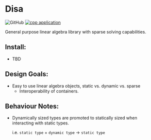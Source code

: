 # Disa

![GitHub](https://img.shields.io/github/license/bevanwsjones/Disa)
[![cpp application](https://img.shields.io/github/workflow/status/bevanwsjones/Disa/CMake/main)](https://github.com/bevanwsjones/Disa/actions/workflows/cmake.yml)

General purpose linear algebra library with sparse solving capabilities.

## Install:

- TBD

## Design Goals:

- Easy to use linear algebra objects, static vs. dynamic vs. sparse
    - Interoperability of containers.

## Behaviour Notes:

- Dynamically sized types are promoted to statically sized when interacting with static types.
  
  i.e. `static type` + `dynamic type` -> `static type`